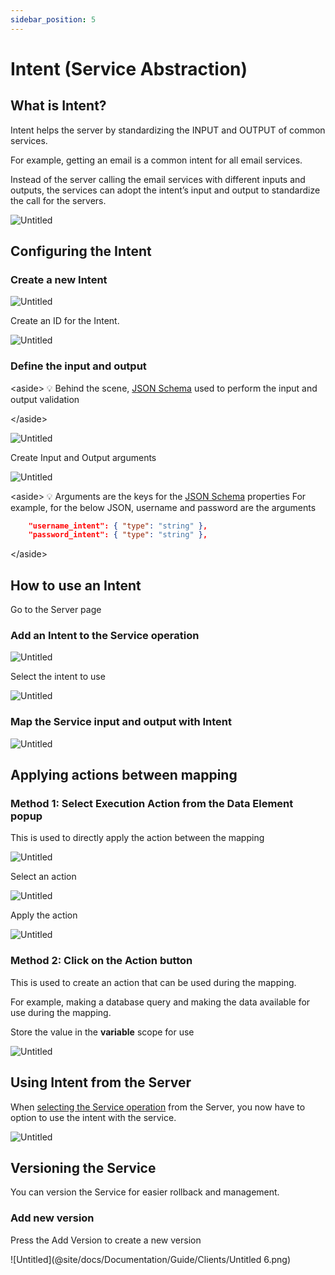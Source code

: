 ```yaml
---
sidebar_position: 5
---
```

# Intent (Service Abstraction)

## What is Intent?

Intent helps the server by standardizing the INPUT and OUTPUT of common services.  

For example, getting an email is a common intent for all email services. 

Instead of the server calling the email services with different inputs and outputs, the services can adopt the intent’s input and output to standardize the call for the servers.

![Untitled](Untitled.png)

## Configuring the Intent

### Create a new Intent

![Untitled](Untitled%201.png)

Create an ID for the Intent.

![Untitled](Untitled%202.png)

### Define the input and output

&lt;aside&gt;
💡 Behind the scene, [JSON Schema](../https://json-schema.org/understanding-json-schema/) used to perform the input and output validation

&lt;/aside&gt;

![Untitled](Untitled%203.png)

Create Input and Output arguments

![Untitled](Untitled%204.png)

&lt;aside&gt;
💡 Arguments are the keys for the [JSON Schema](../https://json-schema.org/understanding-json-schema/) properties
For example, for the below JSON, username and password are the arguments

```json
    "username_intent": { "type": "string" },
    "password_intent": { "type": "string" },
```

&lt;/aside&gt;

## How to use an Intent

Go to the Server page

### Add an Intent to the Service operation

![Untitled](Untitled%205.png)

Select the intent to use

![Untitled](Untitled%206.png)

### Map the Service input and output with Intent

![Untitled](Untitled%207.png)

## Applying actions between mapping

### Method 1:  Select **Execution Action** from the **Data Element** popup

This is used to directly apply the action between the mapping

![Untitled](Untitled%208.png)

Select an action

![Untitled](Untitled%209.png)

Apply the action

![Untitled](Untitled%2010.png)

### Method 2:  Click on the Action button

This is used to create an action that can be used during the mapping.

For example, making a database query and making the data available for use during the mapping.

Store the value in the **variable** scope for use

![Untitled](Untitled%2011.png)

## Using Intent from the Server

When [selecting the Service operation](../Service) from the Server, you now have to option to use the intent with the service.

![Untitled](Untitled%2012.png)

## Versioning the Service

You can version the Service for easier rollback and management.

### Add new version

Press the Add Version to create a new version

![Untitled](@site/docs/Documentation/Guide/Clients/Untitled 6.png)